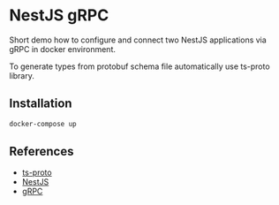 # NestJS gRPC

Short demo how to configure and connect two NestJS applications via gRPC in docker environment.

To generate types from protobuf schema file automatically use ts-proto library.

## Installation

```bash
docker-compose up
```

## References

- [ts-proto](https://github.com/stephenh/ts-proto)
- [NestJS](https://nestjs.com/)
- [gRPC](https://grpc.io/)
